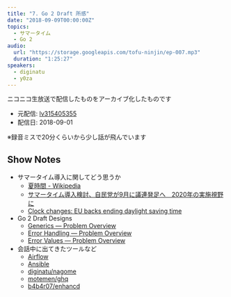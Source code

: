 ```yaml
---
title: "7. Go 2 Draft 所感"
date: "2018-09-09T00:00:00Z"
topics:
  - サマータイム
  - Go 2
audio:
  url: "https://storage.googleapis.com/tofu-ninjin/ep-007.mp3"
  duration: "1:25:27"
speakers:
  - diginatu
  - y0za
---
```


ニコニコ生放送で配信したものをアーカイブ化したものです
- 元配信: [lv315405355](http://live2.nicovideo.jp/watch/lv315405355)
- 配信日: 2018-09-01

※録音ミスで20分くらいから少し話が飛んでいます

## Show Notes
- サマータイム導入に関してどう思うか
  - [夏時間 - Wikipedia](https://ja.wikipedia.org/wiki/%E5%A4%8F%E6%99%82%E9%96%93)
  - [サマータイム導入検討、自民党が9月に議連発足へ　2020年の実施視野に](http://www.itmedia.co.jp/news/articles/1808/27/news055.html)
  - [Clock changes: EU backs ending daylight saving time](https://www.bbc.com/news/world-europe-45366390)
- Go 2 Draft Designs
  - [Generics — Problem Overview](https://go.googlesource.com/proposal/+/master/design/go2draft-generics-overview.md)
  - [Error Handling — Problem Overview](https://go.googlesource.com/proposal/+/master/design/go2draft-error-handling-overview.md)
  - [Error Values — Problem Overview](https://go.googlesource.com/proposal/+/master/design/go2draft-error-values-overview.md)
- 会話中に出てきたツールなど
  - [Airflow](https://airflow.apache.org/)
  - [Ansible](https://www.ansible.com/)
  - [diginatu/nagome](https://github.com/diginatu/nagome)
  - [motemen/ghq](https://github.com/motemen/ghq)
  - [b4b4r07/enhancd](https://github.com/b4b4r07/enhancd)
